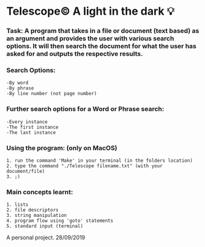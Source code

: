 # Telescope© A light in the dark 💡

### Task: A program that takes in a file or document (text based) as an argument and provides the user with various search options. It will then search the document for what the user has asked for and outputs the respective results.

### Search Options:
    -By word
    -By phrase
    -By line number (not page number)

### Further search options for a Word or Phrase search:
    -Every instance
    -The first instance
    -The last instance

### Using the program: (only on MacOS)
    1. run the command 'Make' in your terminal (in the folders location)
    2. type the command "./Telescope filename.txt" (with your document/file)
    3. ;)

### Main concepts learnt:
    1. lists
    2. file descriptors
    3. string manipulation
    4. program flow using 'goto' statements
    5. standard input (terminal)


A personal project. 28/09/2019
